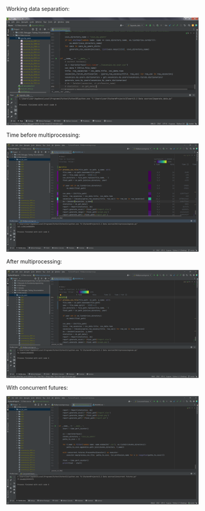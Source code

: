 Working data separation:

![img.png](img.png)

Time before multiprocessing:

![img_1.png](img_1.png)

After multiprocessing:

![img_2.png](img_2.png)

With concurrent futures:

![img_3.png](img_3.png)